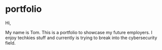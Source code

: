 # portfolio
Hi,

My name is Tom. This is a portfolio to showcase my future employers. I enjoy techkies stuff and currently is trying to break into the cybersecurity field.
